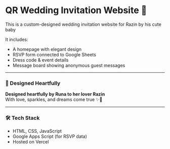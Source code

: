 # QR Wedding Invitation Website 💖

This is a custom-designed wedding invitation website for Razin by his cute baby

It includes:
- A homepage with elegant design
- RSVP form connected to Google Sheets
- Dress code & event details
- Message board showing anonymous guest messages

---

### 💌 Designed Heartfully

**Designed heartfully by Runa to her lover Razin**  
With love, sparkles, and dreams come true ✨👑

---

### 🛠 Tech Stack

- HTML, CSS, JavaScript
- Google Apps Script (for RSVP data)
- Hosted on Vercel
